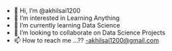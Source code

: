 - 👋 Hi, I’m @akhilsai1200
- 👀 I’m interested in Learning Anything
- 🌱 I’m currently learning Data Science
- 💞️ I’m looking to collaborate on Data Science Projects
- 📫 How to reach me ...?? -akhilsai1200@gmail.com

<!---
akhilsai1200/akhilsai1200 is a ✨ special ✨ repository because its `README.md` (this file) appears on your GitHub profile.
You can click the Preview link to take a look at your changes.
--->
